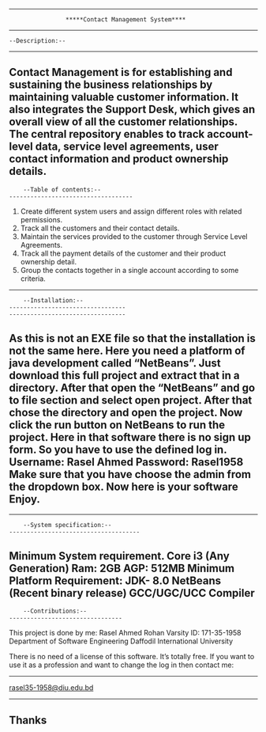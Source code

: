 ------------------------------------------------------------------------------------------------
					*****Contact Management System****
------------------------------------------------------------------------------------------------	
	--Description:--
--------------------------------------------------------------------------------------------------
Contact Management is for establishing and sustaining the business relationships by maintaining valuable customer information. 
It also integrates the Support Desk, which gives an overall view of all the customer relationships. 
The central repository enables to track account- level data, 
service level agreements, user contact information and product ownership details. 
-----------------------------------------------------------------------------------------------------------------------------------------------------------

		--Table of contents:--
	-----------------------------------
 
1.	Create different system users and assign different roles with related permissions.
2.	Track all the customers and their contact details.
3.	Maintain the services provided to the customer through Service Level Agreements.
4.	Track all the payment details of the customer and their product ownership detail.
5.	Group the contacts together in a single account according to some criteria.
------------------------------------------------------------------------------------------------------------------------------------

		--Installation:-- 
	---------------------------------
	---------------------------------
As this is not an EXE file so that the installation is not the same here. Here you need a platform of java development called “NetBeans”.
Just download this full project and extract that in a directory.
After that open the “NetBeans” and go to file section and select open project. 
After that chose the directory and open the project. Now click the run button on NetBeans to run the project. 
Here in that software there is no sign up form. So you have to use the defined log in. 
Username: Rasel Ahmed
Password: Rasel1958
Make sure that you have choose the admin from the dropdown box. 
Now here is your software Enjoy.
------------------------------------------------------------------------------------------------------------------------------------------
----------------------------------------------------------------------------------------------------------------------------------------------------

		--System specification:-- 
	-------------------------------------
Minimum System requirement. 
Core i3 (Any Generation)
Ram: 2GB
AGP: 512MB
Minimum Platform Requirement: 
JDK- 8.0
NetBeans (Recent binary release)
GCC/UGC/UCC Compiler
-------------------------------------

		--Contributions:--  
	--------------------------------
This project is done by me:
Rasel Ahmed Rohan
Varsity ID: 171-35-1958
Department of Software Engineering
Daffodil International University

There is no need of a license of this software. It’s totally free. If you want to use it as a profession and want to change the log in then contact me:
******************************* 
rasel35-1958@diu.edu.bd
*******************************

Thanks
-----------
